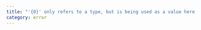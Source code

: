 ```yaml
---
title: "'{0}' only refers to a type, but is being used as a value here. Do you need to change your target library? Try changing the 'lib' compiler option to es2015 or later."
category: error
---
```

